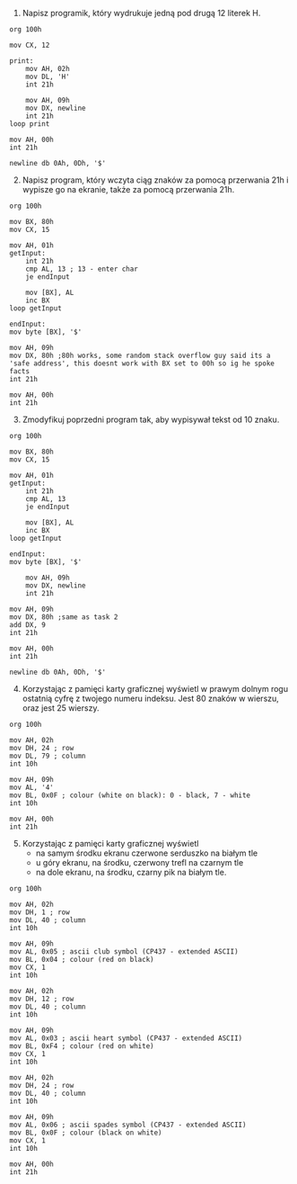 1. Napisz programik, który wydrukuje jedną pod drugą 12 literek H.
```Assembly
org 100h

mov CX, 12

print:
    mov AH, 02h
    mov DL, 'H'
    int 21h
    
    mov AH, 09h
    mov DX, newline
    int 21h
loop print
    
mov AH, 00h
int 21h

newline db 0Ah, 0Dh, '$'
```

2. Napisz program, który wczyta ciąg znaków za pomocą przerwania 21h i wypisze go na ekranie, także za pomocą przerwania 21h.
```Assembly
org 100h

mov BX, 80h
mov CX, 15

mov AH, 01h
getInput:
    int 21h
    cmp AL, 13 ; 13 - enter char
    je endInput
    
    mov [BX], AL
    inc BX
loop getInput

endInput:
mov byte [BX], '$'

mov AH, 09h
mov DX, 80h ;80h works, some random stack overflow guy said its a 'safe address', this doesnt work with BX set to 00h so ig he spoke facts
int 21h

mov AH, 00h
int 21h
```

3. Zmodyfikuj poprzedni program tak, aby wypisywał tekst od 10 znaku.
```Assembly
org 100h

mov BX, 80h
mov CX, 15

mov AH, 01h
getInput:
    int 21h
    cmp AL, 13
    je endInput
    
    mov [BX], AL
    inc BX
loop getInput

endInput:
mov byte [BX], '$'

    mov AH, 09h
    mov DX, newline
    int 21h

mov AH, 09h
mov DX, 80h ;same as task 2
add DX, 9
int 21h

mov AH, 00h
int 21h

newline db 0Ah, 0Dh, '$'
```

4. Korzystając z pamięci karty graficznej wyświetl w prawym dolnym rogu ostatnią cyfrę z twojego numeru indeksu. Jest 80 znaków w wierszu, oraz jest 25 wierszy.
```Assembly
org 100h

mov AH, 02h
mov DH, 24 ; row
mov DL, 79 ; column
int 10h

mov AH, 09h
mov AL, '4'
mov BL, 0x0F ; colour (white on black): 0 - black, 7 - white
int 10h

mov AH, 00h
int 21h
```


5. Korzystając z pamięci karty graficznej wyświetl
    - na samym środku ekranu czerwone serduszko na białym tle
    - u góry ekranu, na środku, czerwony trefl na czarnym tle
    - na dole ekranu, na środku, czarny pik na białym tle.
```Assembly
org 100h

mov AH, 02h
mov DH, 1 ; row
mov DL, 40 ; column
int 10h

mov AH, 09h
mov AL, 0x05 ; ascii club symbol (CP437 - extended ASCII)
mov BL, 0x04 ; colour (red on black)
mov CX, 1
int 10h

mov AH, 02h
mov DH, 12 ; row
mov DL, 40 ; column
int 10h

mov AH, 09h
mov AL, 0x03 ; ascii heart symbol (CP437 - extended ASCII)
mov BL, 0xF4 ; colour (red on white)
mov CX, 1
int 10h

mov AH, 02h
mov DH, 24 ; row
mov DL, 40 ; column
int 10h

mov AH, 09h
mov AL, 0x06 ; ascii spades symbol (CP437 - extended ASCII)
mov BL, 0x0F ; colour (black on white)
mov CX, 1
int 10h

mov AH, 00h
int 21h
```